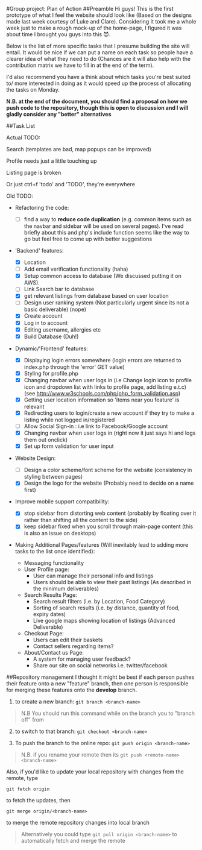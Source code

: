 #Group project: Plan of Action
##Preamble
Hi guys! This is the first prototype of what I feel the website
should look like (Based on the designs made last week courtesy
of Luke and Clare).
Considering It took me a whole week just to make a rough mock-up
of the home-page, I figured it was about time I brought you guys
into this :smiling_imp:.

Below is the list of more specific tasks that I presume building
the site will entail. It would be nice if we can put a name on 
each task so people have a clearer idea of what they need to do
(Chances are it will also help with the contribution matrix we
have to fill in at the end of the term).

I'd also recommend you have a think about which tasks you're
best suited to/ more interested in doing as it would
speed up the process of allocating the tasks on Monday.

**N.B. at the end of the document, you should find a 
proposal on how we push code to the repository, 
though this is open to discussion and I will gladly
consider any "better" alternatives**

##Task List 

Actual TODO:

Search (templates are bad, map popups can be improved)

Profile needs just a little touching up

Listing page is  broken

Or just ctrl+f 'todo' and 'TODO', they're everywhere

Old TODO:


* Refactoring the code:
    * [ ] find a way to **reduce code duplication** (e.g. common items
    such as the navbar and sidebar will be used on several pages).
    I've read briefly about this and php's include function seems
    like the way to go but feel free to come up with better 
    suggestions
    
* 'Backend' features:

    * [x] Location
    * [ ] Add email verification functionality (haha)
    * [x] Setup common access to database (We discussed putting it on AWS).
    * [ ] Link Search bar to database
    * [x] get relevant listings from database based on user location
    * [ ] Design user ranking system (Not particularly urgent since its not a basic deliverable) (nope)
    * [x] Create account
    * [x] Log in to account
    * [x] Editing username, allergies etc
    * [x] Build Database (Duh!)

* Dynamic/'Frontend' features:
    * [x] Displaying login errors somewhere (login errors are returned to index.php through the 'error' GET value)
    * [x] Styling for profile.php
    * [x] Changing navbar when user logs in (i.e Change login icon to
        profile icon and dropdown list with links to profile page,
        add listing e.t.c)
    (see http://www.w3schools.com/php/php_form_validation.asp)
    * [x] Getting user location information so 'items near you feature'
    is relevant
    * [x] Redirecting users to login/create a new account if they try
    to make a listing while not logged in/registered
    * [ ] Allow Social Sign-in : i.e link to Facebook/Google account
    * [x] Changing navbar when user logs in (right now it just says hi and logs them out onclick)
    * [x] Set up form validation for user input
    
* Website Design:
    * [ ] Design a color scheme/font scheme for the website (consistency in
    styling between pages)
    * [x] Design the logo for the website (Probably need to decide on a name
    first)
    
* Improve mobile support compatibility:
    * [x] stop sidebar from distorting web content (probably by 
    floating over it rather than shifting all the content to the
    side)
    * [x] keep sidebar fixed when you scroll through main-page content
    (this is also an issue on desktops)
    
* Making Additional Pages/features (Will inevitably lead to 
adding more tasks to the list once identified):
    * Messaging functionality
    * User Profile page:
        * User can manage their personal info and listings
        * Users should be able to view their past listings
        (As described in the minimum deliverables)
    * Search Results Page:
        * Search result filters (i.e. by Location, Food Category)
        * Sorting of search results (i.e. by distance, quantity 
        of food, expiry dates)
        * Live google maps showing location of listings (Advanced 
        Deliverable)
    * Checkout Page:
        * Users can edit their baskets
        * Contact sellers regarding items?
    * About/Contact us Page:
        * A system for managing user feedback?
        * Share our site on social networks i.e. twitter/facebook

##Repository management
I thought it might be best if each person pushes their feature
onto a new "feature" branch, then one person is responsible
for merging these features onto the **develop** branch.

1. to create a new branch:
    `git branch <branch-name>`

>N.B You should run this command while on the branch you 
>to "branch off" from

2. to switch to that branch: `git checkout <branch-name>`

3. To push the branch to the online repo:
   `git push origin <branch-name>`

>N.B. if you rename your remote then its 
>`git push <remote-name> <branch-name>`

Also, if you'd like to update your local repository with changes 
from the remote, type

 `git fetch origin`
 
 to fetch the updates, then
 
 `git merge origin/<branch-name>`
 
 to merge the remote repository changes into local branch
 
>Alternatively you could type `git pull origin <branch-name>`
>to automatically fetch and merge the remote
